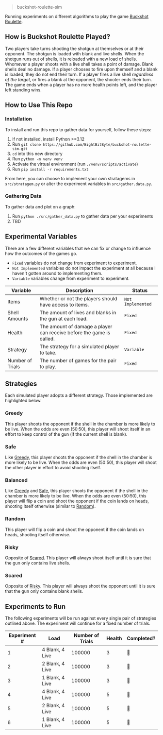 > buckshot-roulette-sim

Running experiments on different algorithms to play the game [Buckshot Roulette](https://store.steampowered.com/app/2835570/Buckshot_Roulette/).

## How is Buckshot Roulette Played?
Two players take turns shooting the shotgun at themselves or at their opponent. The shotgun is loaded with blank and live shells. When the shotgun runs out of shells, it is reloaded with a new load of shells. Whomever a player shoots with a live shell takes a point of damage. Blank shells deal no damage. If a player chooses to fire upon themself and a blank is loaded, they do not end their turn. If a player fires a live shell *regardless of the target*, or fires a blank at the opponent, the shooter ends their turn. The game ends when a player has no more health points left, and the player left standing wins.

## How to Use This Repo
### Installation
To install and run this repo to gather data for yourself, follow these steps:

1. If not installed, install Python >=3.12
2. Run `git clone https://github.com/EightBitByte/buckshot-roulette-sim.git`
3. `cd` into this new directory
4. Run `python -m venv venv`
5. Activate the virtual environment (run `./venv/scripts/activate`)
6. Run `pip install -r requirements.txt`

From here, you can choose to implement your own stratagems in `src/stratagem.py` or alter the experiment variables in `src/gather.data.py`.

### Gathering Data
To gather data and plot on a graph:

1. Run `python ./src/gather_data.py` to gather data per your experiments
2. TBD

## Experimental Variables
There are a few different variables that we can fix or change to influence how the outcomes of the games go.

- `Fixed` variables do not change from experiment to experiment.
- `Not Implemented` variables do not impact the experiment at all because I haven't gotten around to implementing them.
- `Variable` variables change from experiment to experiment.

| Variable         | Description                                                          | Status            |
| ---------------- | -------------------------------------------------------------------- | ----------------- |
| Items            | Whether or not the players should have access to items.              | `Not Implemented` |
| Shell Amounts    | The amount of lives and blanks in the gun at each load.              | `Fixed`           |
| Health           | The amount of damage a player can receive before the game is called. | `Fixed`           |
| Strategy         | The strategy for a simulated player to take.                         | `Variable`        |
| Number of Trials | The number of games for the pair to play.                            | `Fixed`           |

## Strategies
Each simulated player adopts a different strategy. Those implemented are highlighted below.

### Greedy
This player shoots the opponent if the shell in the chamber is more likely to be live. When the odds are even (50:50), this player will shoot itself in an effort to keep control of the gun (if the current shell is blank).

### Safe
Like [Greedy](#greedy), this player shoots the opponent if the shell in the chamber is more likely to be live. When the odds are even (50:50), this player will shoot the other player in effort to avoid shooting itself.

### Balanced
Like [Greedy](#greedy) and [Safe](#safe), this player shoots the opponent if the shell in the chamber is more likely to be live. When the odds are even (50:50), this player will flip a coin and shoot the opponent if the coin lands on heads, shooting itself otherwise (similar to [Random](#random)).

### Random
This player will flip a coin and shoot the opponent if the coin lands on heads, shooting itself otherwise.

### Risky
Opposite of [Scared](#scared). This player will always shoot itself until it is sure that the gun only contains live shells.

### Scared
Opposite of [Risky](#risky). This player will always shoot the opponent until it is sure that the gun only contains blank shells.

## Experiments to Run
The following experiments will be run against every single pair of strategies outlined above. The experiment will continue for a fixed number of trials.

| Experiment # | Load            | Number of Trials | Health | Completed?     |
| ------------ | --------------- | ---------------- | ------ | -------------- |
| 1            | 4 Blank, 4 Live | 100000           | 3      | :red_circle:   |
| 2            | 2 Blank, 4 Live | 100000           | 3      | :red_circle:   |
| 3            | 1 Blank, 4 Live | 100000           | 3      | :red_circle:   |
| 4            | 4 Blank, 4 Live | 100000           | 5      | :red_circle:   |
| 5            | 2 Blank, 4 Live | 100000           | 5      | :red_circle:   |
| 6            | 1 Blank, 4 Live | 100000           | 5      | :red_circle:   |
